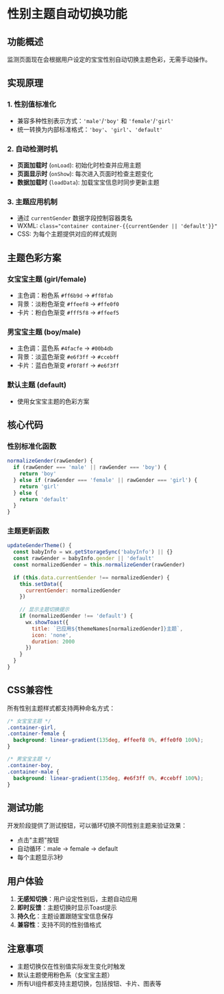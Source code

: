 # 性别主题自动切换功能

## 功能概述
监测页面现在会根据用户设定的宝宝性别自动切换主题色彩，无需手动操作。

## 实现原理

### 1. 性别值标准化
- 兼容多种性别表示方式：`'male'`/`'boy'` 和 `'female'`/`'girl'`
- 统一转换为内部标准格式：`'boy'`、`'girl'`、`'default'`

### 2. 自动检测时机
- **页面加载时** (`onLoad`): 初始化时检查并应用主题
- **页面显示时** (`onShow`): 每次进入页面时检查主题变化
- **数据加载时** (`loadData`): 加载宝宝信息时同步更新主题

### 3. 主题应用机制
- 通过 `currentGender` 数据字段控制容器类名
- WXML: `class="container container-{{currentGender || 'default'}}"`
- CSS: 为每个主题提供对应的样式规则

## 主题色彩方案

### 女宝宝主题 (girl/female)
- 主色调：粉色系 `#ff6b9d` → `#ff8fab`
- 背景：淡粉色渐变 `#ffeef8` → `#ffe0f0`
- 卡片：粉白色渐变 `#fff5f8` → `#ffeef5`

### 男宝宝主题 (boy/male)  
- 主色调：蓝色系 `#4facfe` → `#00b4db`
- 背景：淡蓝色渐变 `#e6f3ff` → `#ccebff`
- 卡片：蓝白色渐变 `#f0f8ff` → `#e6f3ff`

### 默认主题 (default)
- 使用女宝宝主题的色彩方案

## 核心代码

### 性别标准化函数
```javascript
normalizeGender(rawGender) {
  if (rawGender === 'male' || rawGender === 'boy') {
    return 'boy'
  } else if (rawGender === 'female' || rawGender === 'girl') {
    return 'girl'
  } else {
    return 'default'
  }
}
```

### 主题更新函数
```javascript
updateGenderTheme() {
  const babyInfo = wx.getStorageSync('babyInfo') || {}
  const rawGender = babyInfo.gender || 'default'
  const normalizedGender = this.normalizeGender(rawGender)
  
  if (this.data.currentGender !== normalizedGender) {
    this.setData({
      currentGender: normalizedGender
    })
    
    // 显示主题切换提示
    if (normalizedGender !== 'default') {
      wx.showToast({
        title: `已应用${themeNames[normalizedGender]}主题`,
        icon: 'none',
        duration: 2000
      })
    }
  }
}
```

## CSS兼容性
所有性别主题样式都支持两种命名方式：
```css
/* 女宝宝主题 */
.container-girl,
.container-female {
  background: linear-gradient(135deg, #ffeef8 0%, #ffe0f0 100%);
}

/* 男宝宝主题 */
.container-boy,
.container-male {
  background: linear-gradient(135deg, #e6f3ff 0%, #ccebff 100%);
}
```

## 测试功能
开发阶段提供了测试按钮，可以循环切换不同性别主题来验证效果：
- 点击"主题"按钮
- 自动循环：male → female → default
- 每个主题显示3秒

## 用户体验
1. **无感知切换**：用户设定性别后，主题自动应用
2. **即时反馈**：主题切换时显示Toast提示
3. **持久化**：主题设置跟随宝宝信息保存
4. **兼容性**：支持不同的性别值格式

## 注意事项
- 主题切换仅在性别值实际发生变化时触发
- 默认主题使用粉色系（女宝宝主题）
- 所有UI组件都支持主题切换，包括按钮、卡片、图表等 